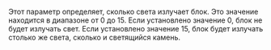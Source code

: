Этот параметр определяет, сколько света излучает блок. Это значение находится в диапазоне от 0 до 15. 
Если установлено значение 0, блок не будет излучать свет. Если установлено значение 15, блок будет излучать столько же света, сколько и светящийся камень.